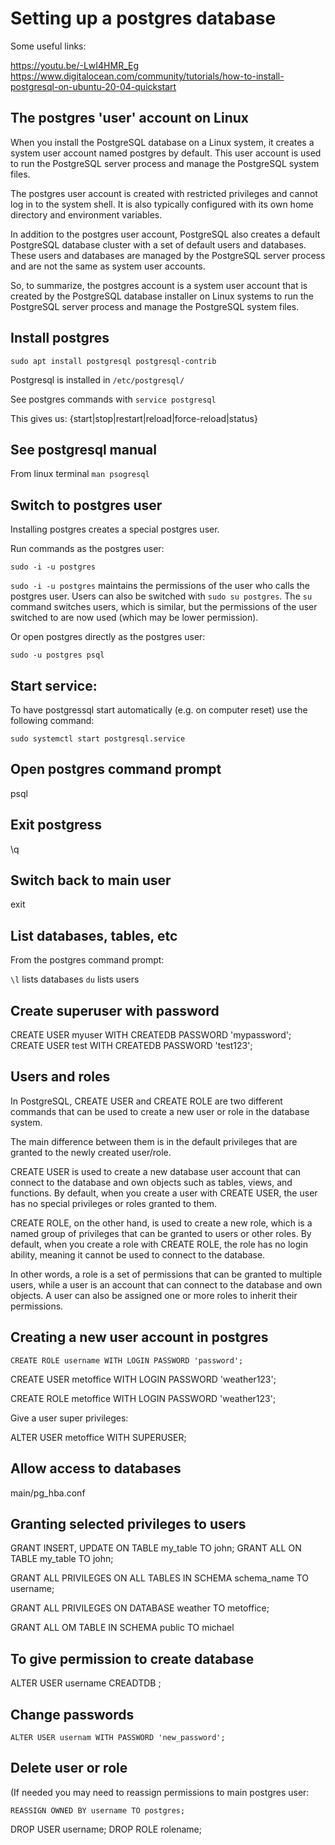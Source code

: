# Setting up a postgres database

Some useful links:

https://youtu.be/-LwI4HMR_Eg
https://www.digitalocean.com/community/tutorials/how-to-install-postgresql-on-ubuntu-20-04-quickstart

## The postgres 'user' account on Linux

When you install the PostgreSQL database on a Linux system, it creates a system user account named postgres by default. This user account is used to run the PostgreSQL server process and manage the PostgreSQL system files.

The postgres user account is created with restricted privileges and cannot log in to the system shell. It is also typically configured with its own home directory and environment variables.

In addition to the postgres user account, PostgreSQL also creates a default PostgreSQL database cluster with a set of default users and databases. These users and databases are managed by the PostgreSQL server process and are not the same as system user accounts.

So, to summarize, the postgres account is a system user account that is created by the PostgreSQL database installer on Linux systems to run the PostgreSQL server process and manage the PostgreSQL system files.

## Install postgres

`sudo apt install postgresql postgresql-contrib`

Postgresql is installed in `/etc/postgresql/`

See postgres commands with `service postgresql`

This gives us: {start|stop|restart|reload|force-reload|status}

## See postgresql manual

From linux terminal `man psogresql`

## Switch to postgres user

Installing postgres creates a special postgres user.

Run commands as the postgres user:

`sudo -i -u postgres`

`sudo -i -u postgres` maintains the permissions of the user who calls the postgres user. Users can also be switched with `sudo su postgres`. The `su` command switches users, which is similar, but the permissions of the user switched to are now used (which may be lower permission).

Or open postgres directly as the postgres user:

`sudo -u postgres psql`

## Start service:

To have postgressql start automatically (e.g. on computer reset) use the following command:

`sudo systemctl start postgresql.service`

## Open postgres command prompt

psql

## Exit postgress 

\q

## Switch back to main user

exit

## List databases, tables, etc

From the postgres command prompt:

`\l` lists databases
`du` lists users

## Create superuser with password

CREATE USER myuser WITH CREATEDB PASSWORD 'mypassword';
CREATE USER test WITH CREATEDB PASSWORD 'test123';


## Users and roles

In PostgreSQL, CREATE USER and CREATE ROLE are two different commands that can be used to create a new user or role in the database system.

The main difference between them is in the default privileges that are granted to the newly created user/role.

CREATE USER is used to create a new database user account that can connect to the database and own objects such as tables, views, and functions. By default, when you create a user with CREATE USER, the user has no special privileges or roles granted to them.

CREATE ROLE, on the other hand, is used to create a new role, which is a named group of privileges that can be granted to users or other roles. By default, when you create a role with CREATE ROLE, the role has no login ability, meaning it cannot be used to connect to the database.

In other words, a role is a set of permissions that can be granted to multiple users, while a user is an account that can connect to the database and own objects. A user can also be assigned one or more roles to inherit their permissions.

## Creating a new user account in postgres

`CREATE ROLE username WITH LOGIN PASSWORD 'password';`

CREATE USER metoffice WITH LOGIN PASSWORD 'weather123';

CREATE ROLE metoffice WITH LOGIN PASSWORD 'weather123';


Give a user super privileges:

ALTER USER metoffice WITH SUPERUSER;

## Allow access to databases

main/pg_hba.conf

## Granting selected privileges to users

GRANT INSERT, UPDATE ON TABLE my_table TO john;
GRANT ALL ON TABLE my_table TO john;


GRANT ALL PRIVILEGES ON ALL TABLES IN SCHEMA schema_name TO username;


GRANT ALL PRIVILEGES ON DATABASE weather TO metoffice;

GRANT ALL OM TABLE IN SCHEMA public TO michael

## To give permission to create database 

ALTER USER username CREADTDB ;

## Change passwords

`ALTER USER usernam WITH PASSWORD 'new_password';`

## Delete user or role

(If needed you may need to reassign permissions to main postgres user:

`REASSIGN OWNED BY username TO postgres;`

DROP USER username;
DROP ROLE rolename;


